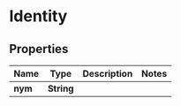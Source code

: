 

# Identity


## Properties

| Name | Type | Description | Notes |
|------------ | ------------- | ------------- | -------------|
|**nym** | **String** |  |  |



